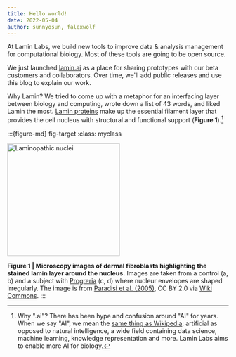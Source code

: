```yaml
---
title: Hello world!
date: 2022-05-04
author: sunnyosun, falexwolf
---
```


At Lamin Labs, we build new tools to improve data & analysis management for computational biology.
Most of these tools are going to be open source.

We just launched [lamin.ai](https://lamin.ai) as a place for sharing prototypes with our beta customers and collaborators.
Over time, we'll add public releases and use this blog to explain our work.

Why Lamin? We tried to come up with a metaphor for an interfacing layer between biology and computing, wrote down a list of 43 words, and liked Lamin the most.
[Lamin proteins](https://en.wikipedia.org/wiki/Lamin) make up the essential filament layer that provides the cell nucleus with structural and functional support (**Figure 1**).[^ai]

:::{figure-md} fig-target
:class: myclass

<img width="256" alt="Laminopathic nuclei" src="https://upload.wikimedia.org/wikipedia/commons/2/28/Laminopathic_nuclei.jpg">

**Figure 1 | Microscopy images of dermal fibroblasts highlighting the stained lamin layer around the nucleus.** Images are taken from a control (a, b) and a subject with [Progreria](https://en.wikipedia.org/wiki/Progeria) (c, d) where nucleur envelopes are shaped irregularly. The image is from [Paradisi et al. (2005)](https://doi.org/10.1186/1471-2121-6-27), CC BY 2.0 via [Wiki Commons](https://commons.wikimedia.org/wiki/File:Laminopathic_nuclei.jpg).
:::

<!-- prettier-ignore -->
[^ai]: Why ".ai"? There has been hype and confusion around "AI" for years.
    When we say "AI", we mean the [same thing as Wikipedia](https://en.wikipedia.org/wiki/Artificial_intelligence): artificial as opposed to natural intelligence, a wide field containing data science, machine learning, knowledge representation and more.
    Lamin Labs aims to enable more AI for biology.
